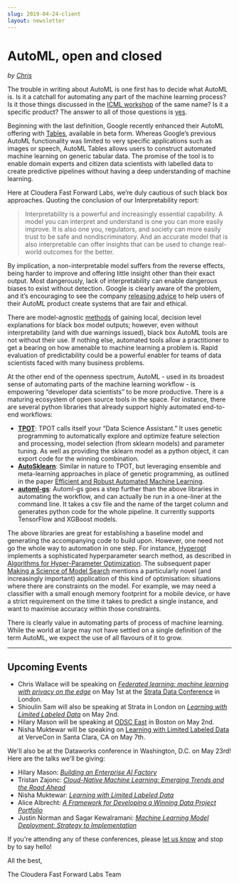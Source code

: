 ```yaml
---
slug: 2019-04-24-client
layout: newsletter
---
```


# AutoML, open and closed
*by [Chris](https://twitter.com/_cjwallace)*

The trouble in writing about AutoML is one first has to decide what AutoML is. Is it a catchall for automating any part of the machine learning process? Is it those things discussed in the [ICML workshop](https://www.automl.org/events/) of the same name? Is it a specific product? The answer to all of those questions is [yes](https://blog.fastforwardlabs.com/2017/11/30/the-promise-of-automated-machine-learning-automl.html).

Beginning with the last definition, Google recently enhanced their AutoML offering with [Tables](https://cloud.google.com/automl-tables/), available in beta form. Whereas Google’s previous AutoML functionality was limited to very specific applications such as images or speech, AutoML Tables allows users to construct automated machine learning on generic tabular data. The promise of the tool is to enable domain experts and citizen data scientists with labelled data to create predictive pipelines without having a deep understanding of machine learning.

Here at Cloudera Fast Forward Labs, we’re duly cautious of such black box approaches. Quoting the conclusion of our Interpretability report:

> Interpretability is a powerful and increasingly essential capability. A model you can interpret and understand is one you can more easily improve. It is also one you, regulators, and society can more easily trust to be safe and nondiscriminatory. And an accurate model that is also interpretable can offer insights that can be used to change real-world outcomes for the better.

By implication, a non-interpretable model suffers from the reverse effects, being harder to improve and offering little insight other than their exact output. Most dangerously, lack of interpretability can enable dangerous biases to exist without detection. Google is clearly aware of the problem, and it’s encouraging to see the company [releasing advice](https://cloud.google.com/inclusive-ml/#predict) to help users of their AutoML product create systems that are fair and ethical.

There are model-agnostic [methods](https://blog.fastforwardlabs.com/2018/07/31/progress-in-machine-learning-interpretability.html) of gaining local, decision level explanations for black box model outputs; however, even without interpretability (and with due warnings issued), black box AutoML tools are not without their use. If nothing else, automated tools allow a practitioner to get a bearing on how amenable to machine learning a problem is. Rapid evaluation of predictability could be a powerful enabler for teams of data scientists faced with many business problems.

At the other end of the openness spectrum, AutoML - used in its broadest sense of automating parts of the machine learning workflow - is empowering “developer data scientists” to be more productive. There is a maturing ecosystem of open source tools in the space. For instance, there are several python libraries that already support highly automated end-to-end workflows:

* **[TPOT](http://epistasislab.github.io/tpot/)**: TPOT calls itself your “Data Science Assistant.”  It uses genetic programming  to automatically explore and optimize feature selection and processing, model selection (from sklearn models) and parameter tuning. As well as providing the sklearn model as a python object, it can export code for the winning combination.
* **[AutoSklearn](https://automl.github.io/auto-sklearn/master/index.html)**: Similar in nature to TPOT, but leveraging ensemble and meta-learning approaches in place of genetic programming, as outlined in the paper [Efficient and Robust Automated Machine Learning](https://papers.nips.cc/paper/5872-efficient-and-robust-automated-machine-learning).
* **[automl-gs](https://github.com/minimaxir/automl-gs)**: Automl-gs goes a step further than the above libraries in automating the workflow, and can actually be run in a one-liner at the command line. It takes a csv file and the name of the target column and generates python code for the whole pipeline. It currently supports TensorFlow and XGBoost models.

The above libraries are great for establishing a baseline model and generating the accompanying code to build upon. However, one need not go the whole way to automation in one step. For instance, [Hyperopt](http://hyperopt.github.io/hyperopt/) implements a sophisticated hyperparameter search method, as described in [Algorithms for Hyper-Parameter Optimization](https://papers.nips.cc/paper/4443-algorithms-for-hyper-parameter-optimization).  The subsequent paper [Making a Science of Model Search](http://proceedings.mlr.press/v28/bergstra13.pdf) mentions a particularly novel (and increasingly important) application of this kind of optimisation: situations where there are constraints on the model. For example, we may need a classifier with a small enough memory footprint for a mobile device, or have a strict requirement on the time it takes to predict a single instance, and want to maximise accuracy within those constraints.

There is clearly value in automating parts of process of machine learning. While the world at large may not have settled on a single definition of the term AutoML, we expect the use of all flavours of it to grow.

---

## Upcoming Events

* Chris Wallace will be speaking on _[Federated learning: machine learning with privacy on the edge](https://conferences.oreilly.com/strata/strata-eu/public/schedule/detail/74327)_ on May 1st at the [Strata Data Conference](https://conferences.oreilly.com/strata/strata-eu) in London.
* Shioulin Sam will also be speaking at Strata in London on _[Learning with Limited Labeled Data](https://conferences.oreilly.com/strata/strata-eu/public/schedule/detail/74341)_ on May 2nd.
* Hilary Mason will be speaking at [ODSC East](https://odsc.com/boston) in Boston on May 2nd.
* Nisha Muktewar will be speaking on [Learning with Limited Labeled Data](http://vervecon.org/speakers/nisha-muktewar/) at VerveCon in Santa Clara, CA on May 7th.

We'll also be at the Dataworks conference in Washington, D.C. on May 23rd! Here are the talks we'll be giving:
* Hilary Mason: _[Building an Enterprise AI Factory](https://dataworkssummit.com/washington-dc-2019/keynote/building-an-enterprise-ai-factory/)_
* Tristan Zajonc: _[Cloud-Native Machine Learning: Emerging Trends and the Road Ahead](https://dataworkssummit.com/washington-dc-2019/session/cloud-native-machine-learning-emerging-trends-and-the-road-ahead/)_
* Nisha Muktewar: _[Learning with Limited Labeled Data](https://dataworkssummit.com/washington-dc-2019/session/learning-with-limited-labeled-data-2/)_
* Alice Albrecht: _[A Framework for Developing a Winning Data Project Portfolio](https://dataworkssummit.com/washington-dc-2019/session/a-framework-for-developing-a-winning-data-project-portfolio-2/)_
* Justin Norman and Sagar Kewalramani: _[Machine Learning Model Deployment: Strategy to Implementation](https://dataworkssummit.com/washington-dc-2019/session/machine-learning-model-deployment-strategy-to-implementation-3/)_

If you're attending any of these conferences, please [let us know](mailto:cffl@cloudera.com) and stop by to say hello! 


All the best,

The Cloudera Fast Forward Labs Team